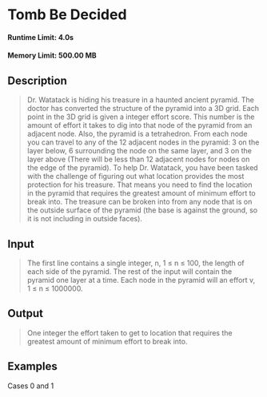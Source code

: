 # Tomb Be Decided
#### Runtime Limit: 4.0s
#### Memory Limit: 500.00 MB
## Description
> Dr. Watatack is hiding his treasure in a haunted ancient pyramid. The doctor has converted the structure of the pyramid into a 3D grid. Each point in the 3D grid is given a integer effort score. This number is the amount of effort it takes to dig into that node of the pyramid from an adjacent node. Also, the pyramid is a tetrahedron. From each node you can travel to any of the 12 adjacent nodes in the pyramid: 3 on the layer below, 6 surrounding the node on the same layer, and 3 on the layer above (There will be less than 12 adjacent nodes for nodes on the edge of the pyramid). To help Dr. Watatack, you have been tasked with the challenge of figuring out what location provides the most protection for his treasure. That means you need to find the location in the pyramid that requires the greatest amount of minimum effort to break into. The treasure can be broken into from any node that is on the outside surface of the pyramid (the base is against the ground, so it is not including in outside faces).
## Input
> The first line contains a single integer, n, 1 ≤ n ≤ 100, the length of each side of the pyramid. The rest of the input will contain the pyramid one layer at a time. Each node in the pyramid will an effort v, 1 ≤ n ≤ 1000000.
## Output
> One integer the effort taken to get to location that requires the greatest amount of minimum effort to break into.
## Examples
Cases 0 and 1
